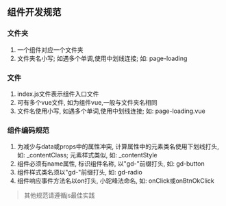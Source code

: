 ## 组件开发规范

### 文件夹
1. 一个组件对应一个文件夹
2. 文件夹名小写; 如遇多个单调,使用中划线连接; 如: page-loading

### 文件
1. index.js文件表示组件入口文件
2. 可有多个vue文件, 如为组件vue,一般与文件夹名相同
3. 文件名使用小写, 如遇多个单词,使用中划线连接; 如: page-loading.vue

### 组件编码规范
1. 为减少与data或props中的属性冲突, 计算属性中的元素类名使用下划线打头, 如: _contentClass; 元素样式类似, 如: _contentStyle
2. 组件必须有name属性, 标识组件名称, 以"gd-"前缀打头, 如: gd-button
3. 组件样式类名须以"gd-"前缀打头, 如: gd-radio
4. 组件响应事件方法名以on打头, 小驼峰法命名, 如: onClick或onBtnOkClick
> 其他规范请遵循js最佳实践